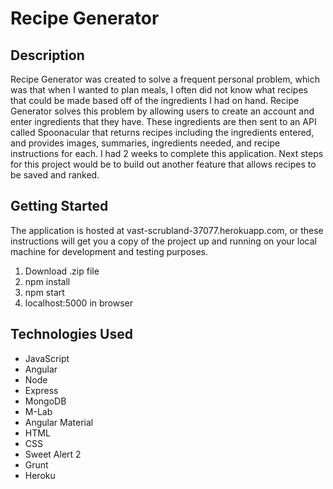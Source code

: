 # Recipe Generator

## Description
Recipe Generator was created to solve a frequent personal problem, which was that when I wanted to plan meals, I often did not know what recipes that could be made based off of the ingredients I had on hand. Recipe Generator solves this problem by allowing users to create an account and enter ingredients that they have. These ingredients are then sent to an API called Spoonacular that returns recipes including the ingredients entered, and provides images, summaries, ingredients needed, and recipe instructions for each. I had 2 weeks to complete this application. Next steps for this project would be to build out another feature that allows recipes to be saved and ranked.

## Getting Started
The application is hosted at vast-scrubland-37077.herokuapp.com,
or these instructions will get you a copy of the project up and running on your local machine for development and testing purposes.
1. Download .zip file
2. npm install
3. npm start
4. localhost:5000 in browser

## Technologies Used
- JavaScript
- Angular 
- Node
- Express
- MongoDB
- M-Lab
- Angular Material
- HTML
- CSS
- Sweet Alert 2
- Grunt
- Heroku

